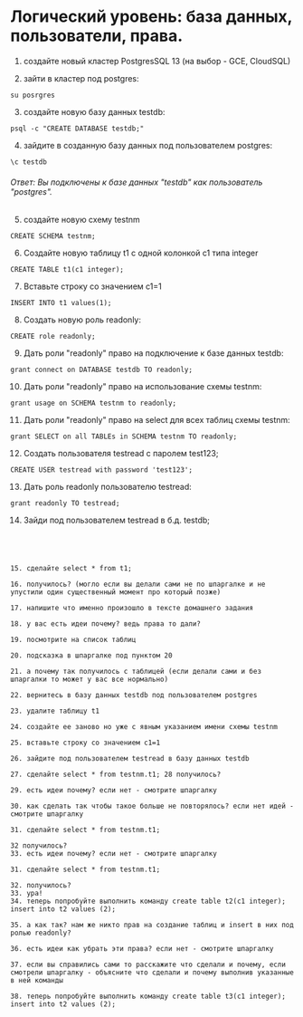 # Логический уровень: база данных, пользователи, права.

1. создайте новый кластер PostgresSQL 13 (на выбор - GCE, CloudSQL)

2. зайти в кластер под postgres:
```
su posrgres
```

3. создайте новую базу данных testdb:
```
psql -c "CREATE DATABASE testdb;"
```

4. зайдите в созданную базу данных под пользователем postgres:
```
\c testdb
```
###### Ответ: Вы подключены к базе данных "testdb" как пользователь "postgres".

5. создайте новую схему testnm
```
CREATE SCHEMA testnm;
```

6. Создайте новую таблицу t1 с одной колонкой c1 типа integer
```
CREATE TABLE t1(c1 integer);
```
7. Вставьте строку со значением c1=1
```
INSERT INTO t1 values(1);
```
8. Создать новую роль readonly:
```
CREATE role readonly;
```
9. Дать роли "readonly" право на подключение к базе данных testdb:
```
grant connect on DATABASE testdb TO readonly;
```
10. Дать роли "readonly" право на использование схемы testnm:
```
grant usage on SCHEMA testnm to readonly;
```
11. Дать роли "readonly" право на select для всех таблиц схемы testnm:
```
grant SELECT on all TABLEs in SCHEMA testnm TO readonly;
```
12. Создать пользователя testread с паролем test123;
```
CREATE USER testread with password 'test123';
```
13. Дать роль readonly пользователю testread:
```
grant readonly TO testread;
```
14. Зайди под пользователем testread в б.д. testdb;
```




15. сделайте select * from t1;

16. получилось? (могло если вы делали сами не по шпаргалке и не упустили один существенный момент про который позже)

17. напишите что именно произошло в тексте домашнего задания

18. у вас есть идеи почему? ведь права то дали?

19. посмотрите на список таблиц

20. подсказка в шпаргалке под пунктом 20

21. а почему так получилось с таблицей (если делали сами и без шпаргалки то может у вас все нормально)

22. вернитесь в базу данных testdb под пользователем postgres

23. удалите таблицу t1

24. создайте ее заново но уже с явным указанием имени схемы testnm

25. вставьте строку со значением c1=1

26. зайдите под пользователем testread в базу данных testdb

27. сделайте select * from testnm.t1; 28 получилось?

29. есть идеи почему? если нет - смотрите шпаргалку

30. как сделать так чтобы такое больше не повторялось? если нет идей - смотрите шпаргалку

31. сделайте select * from testnm.t1;

32 получилось?
33. есть идеи почему? если нет - смотрите шпаргалку

31. сделайте select * from testnm.t1;

32. получилось?
33. ура!
34. теперь попробуйте выполнить команду create table t2(c1 integer); insert into t2 values (2);

35. а как так? нам же никто прав на создание таблиц и insert в них под ролью readonly?

36. есть идеи как убрать эти права? если нет - смотрите шпаргалку

37. если вы справились сами то расскажите что сделали и почему, если смотрели шпаргалку - объясните что сделали и почему выполнив указанные в ней команды

38. теперь попробуйте выполнить команду create table t3(c1 integer); insert into t2 values (2);
